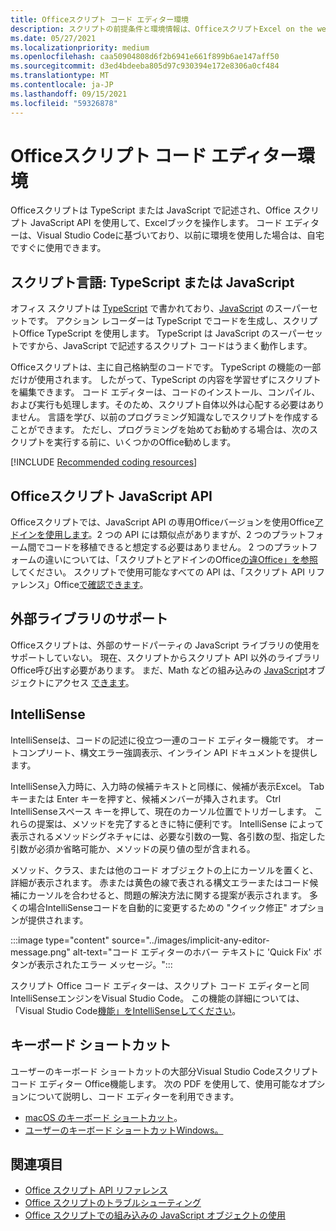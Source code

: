 ```yaml
---
title: Officeスクリプト コード エディター環境
description: スクリプトの前提条件と環境情報は、OfficeスクリプトExcel on the web。
ms.date: 05/27/2021
ms.localizationpriority: medium
ms.openlocfilehash: caa50904808d6f2b6941e661f899b6ae147aff50
ms.sourcegitcommit: d3ed4bdeeba805d97c930394e172e8306a0cf484
ms.translationtype: MT
ms.contentlocale: ja-JP
ms.lasthandoff: 09/15/2021
ms.locfileid: "59326878"
---
```

# <a name="office-scripts-code-editor-environment"></a>Officeスクリプト コード エディター環境

Officeスクリプトは TypeScript または JavaScript で記述され、Office スクリプト JavaScript API を使用して、Excelブックを操作します。 コード エディターは、Visual Studio Codeに基づいており、以前に環境を使用した場合は、自宅ですぐに使用できます。

## <a name="scripting-language-typescript-or-javascript"></a>スクリプト言語: TypeScript または JavaScript

オフィス スクリプトは [TypeScript](https://www.typescriptlang.org/docs/home.html) で書かれており、[JavaScript](https://developer.mozilla.org/docs/Web/JavaScript) のスーパーセットです。 アクション レコーダーは TypeScript でコードを生成し、スクリプトOffice TypeScript を使用します。 TypeScript は JavaScript のスーパーセットですから、JavaScript で記述するスクリプト コードはうまく動作します。

Officeスクリプトは、主に自己格納型のコードです。 TypeScript の機能の一部だけが使用されます。 したがって、TypeScript の内容を学習せずにスクリプトを編集できます。 コード エディターは、コードのインストール、コンパイル、および実行も処理します。そのため、スクリプト自体以外は心配する必要はありません。 言語を学び、以前のプログラミング知識なしでスクリプトを作成することができます。 ただし、プログラミングを始めてお勧めする場合は、次のスクリプトを実行する前に、いくつかのOffice勧めします。

[!INCLUDE [Recommended coding resources](../includes/coding-basics-references.md)]

## <a name="office-scripts-javascript-api"></a>Officeスクリプト JavaScript API

Officeスクリプトでは、JavaScript API の専用Officeバージョンを使用Office[アドインを使用します](/office/dev/add-ins/overview/index)。2 つの API には類似点がありますが、2 つのプラットフォーム間でコードを移植できると想定する必要はありません。 2 つのプラットフォームの違いについては、「スクリプトとアドインのOffice[の違Office」を参照](../resources/add-ins-differences.md#apis)してください。 スクリプトで使用可能なすべての API は、「スクリプト API リファレンス」Office[で確認できます](/javascript/api/office-scripts/overview)。

## <a name="external-library-support"></a>外部ライブラリのサポート

Officeスクリプトは、外部のサードパーティの JavaScript ライブラリの使用をサポートしていない。 現在、スクリプトからスクリプト API 以外のライブラリOffice呼び出す必要があります。 まだ、Math などの組み込みの [JavaScript](../develop/javascript-objects.md)オブジェクトにアクセス [できます](https://developer.mozilla.org/docs/Web/JavaScript/Reference/Global_Objects/Math)。

## <a name="intellisense"></a>IntelliSense

IntelliSenseは、コードの記述に役立つ一連のコード エディター機能です。 オートコンプリート、構文エラー強調表示、インライン API ドキュメントを提供します。

IntelliSense入力時に、入力時の候補テキストと同様に、候補が表示Excel。 Tab キーまたは Enter キーを押すと、候補メンバーが挿入されます。 Ctrl IntelliSenseスペース キーを押して、現在のカーソル位置でトリガーします。 これらの提案は、メソッドを完了するときに特に便利です。 IntelliSense によって表示されるメソッドシグネチャには、必要な引数の一覧、各引数の型、指定した引数が必須か省略可能か、メソッドの戻り値の型が含まれる。

メソッド、クラス、または他のコード オブジェクトの上にカーソルを置くと、詳細が表示されます。 赤または黄色の線で表される構文エラーまたはコード候補にカーソルを合わせると、問題の解決方法に関する提案が表示されます。 多くの場合IntelliSenseコードを自動的に変更するための "クイック修正" オプションが提供されます。

:::image type="content" source="../images/implicit-any-editor-message.png" alt-text="コード エディターのホバー テキストに 'Quick Fix' ボタンが表示されたエラー メッセージ。":::

スクリプト Office コード エディターは、スクリプト コード エディターと同IntelliSenseエンジンをVisual Studio Code。 この機能の詳細については、「Visual Studio Code[機能」をIntelliSenseしてください](https://code.visualstudio.com/docs/editor/intellisense#_intellisense-features)。

## <a name="keyboard-shortcuts"></a>キーボード ショートカット

ユーザーのキーボード ショートカットの大部分Visual Studio Codeスクリプト コード エディター Office機能します。 次の PDF を使用して、使用可能なオプションについて説明し、コード エディターを利用できます。

- [macOS のキーボード ショートカット](https://code.visualstudio.com/shortcuts/keyboard-shortcuts-macos.pdf)。
- [ユーザーのキーボード ショートカットWindows。](https://code.visualstudio.com/shortcuts/keyboard-shortcuts-windows.pdf)

## <a name="see-also"></a>関連項目

- [Office スクリプト API リファレンス](/javascript/api/office-scripts/overview)
- [Office スクリプトのトラブルシューティング](../testing/troubleshooting.md)
- [Office スクリプトでの組み込みの JavaScript オブジェクトの使用](../develop/javascript-objects.md)
